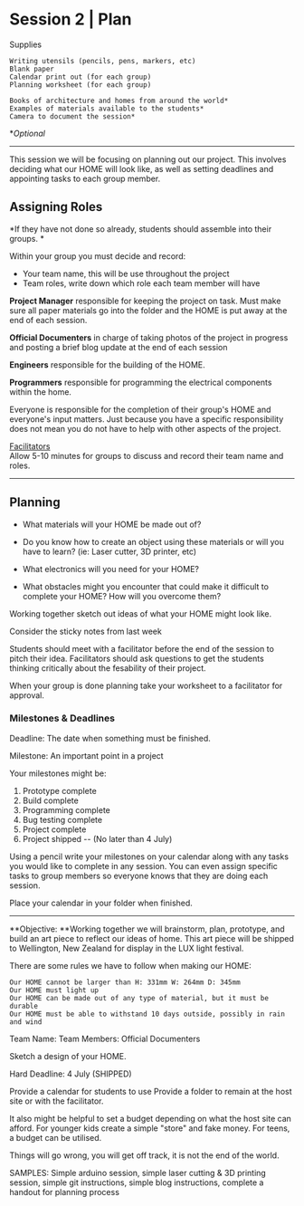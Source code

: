 # Session 2 | Plan

Supplies

    Writing utensils (pencils, pens, markers, etc)
    Blank paper
    Calendar print out (for each group)
    Planning worksheet (for each group)
    
    Books of architecture and homes from around the world*
    Examples of materials available to the students*
    Camera to document the session*
    
**Optional*

---

This session we will be focusing on planning out our project.  This involves deciding what our HOME will look like, as well as setting deadlines and appointing tasks to each group member.


## Assigning Roles

*If they have not done so already, students should assemble into their groups. * 

Within your group you must decide and record:

* Your team name, this will be use throughout the project
* Team roles, write down which role each team member will have


**Project Manager** responsible for keeping the project on task. Must make sure all paper materials go into the folder and the HOME is put away at the end of each session.

**Official Documenters**
in charge of taking photos of the project in progress and posting a brief blog update at the end of each session

**Engineers** responsible for the building of the HOME.

**Programmers** responsible for programming the electrical components within the home.

Everyone is responsible for the completion of their group's HOME and everyone's input matters.  Just because you have a specific responsibility does not mean you do not have to help with other aspects of the project.

<u>Facilitators</u><br>
Allow 5-10 minutes for groups to discuss and record their team name and roles.

---


## Planning




* What materials will your HOME be made out of?

* Do you know how to create an object using these materials or will you have to learn? (ie: Laser cutter, 3D printer, etc)

* What electronics will you need for your HOME?
* What obstacles might you encounter that could make it difficult to complete your HOME?  How will you overcome them?


Working together sketch out ideas of what your HOME might look like.


Consider the sticky notes from last week

Students should meet with a facilitator before the end of the session to pitch their idea.  Facilitators should ask questions to get the students thinking critically about the fesability of their project.

When your group is done planning take your worksheet to a facilitator for approval.  


### Milestones & Deadlines

Deadline: The date when something must be finished.

Milestone: An important point in a project

Your milestones might be:
1. Prototype complete
2. Build complete
3. Programming complete
4. Bug testing complete
5. Project complete
6. Project shipped -- (No later than 4 July)


Using a pencil write your milestones on your calendar along with any tasks you would like to complete in any session.  You can even assign specific tasks to group members so everyone knows that they are doing each session.

Place your calendar in your folder when finished.






---


**Objective: **Working together we will brainstorm, plan, prototype, and build an art piece to reflect our ideas of home. This art piece will be shipped to Wellington, New Zealand for display in the LUX light festival.

There are some rules we have to follow when making our HOME:

    Our HOME cannot be larger than H: 331mm W: 264mm D: 345mm
    Our HOME must light up
    Our HOME can be made out of any type of material, but it must be durable
    Our HOME must be able to withstand 10 days outside, possibly in rain and wind


Team Name:
Team Members:
Official Documenters


Sketch a design of your HOME.



Hard Deadline: 4 July (SHIPPED)








Provide a calendar for students to use
Provide a folder to remain at the host site or with the facilitator.



It also might be helpful to set a budget depending on what the host site can afford.  For younger kids create a simple "store" and fake money.  For teens, a budget can be utilised.





Things will go wrong, you will get off track, it is not the end of the world.  





SAMPLES:
Simple arduino session, simple laser cutting & 3D printing session, simple git instructions, simple blog instructions, complete a handout for planning process
